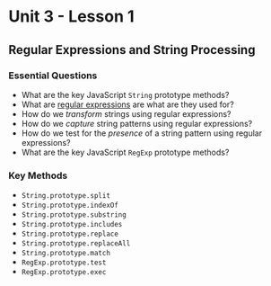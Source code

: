 # Unit 3 - Lesson 1
## Regular Expressions and String Processing

### Essential Questions
* What are the key JavaScript `String` prototype methods?  
* What are [regular expressions](https://regexr.com/) are what are they used for?
* How do we _transform_ strings using regular expressions?
* How do we _capture_ string patterns using regular expressions?
* How do we test for the _presence_ of a string pattern using regular expressions?
* What are the key JavaScript `RegExp` prototype methods?  

### Key Methods
* `String.prototype.split`
* `String.prototype.indexOf`
* `String.prototype.substring`
* `String.prototype.includes`
* `String.prototype.replace`
* `String.prototype.replaceAll`
* `String.prototype.match`
* `RegExp.prototype.test`
* `RegExp.prototype.exec`

